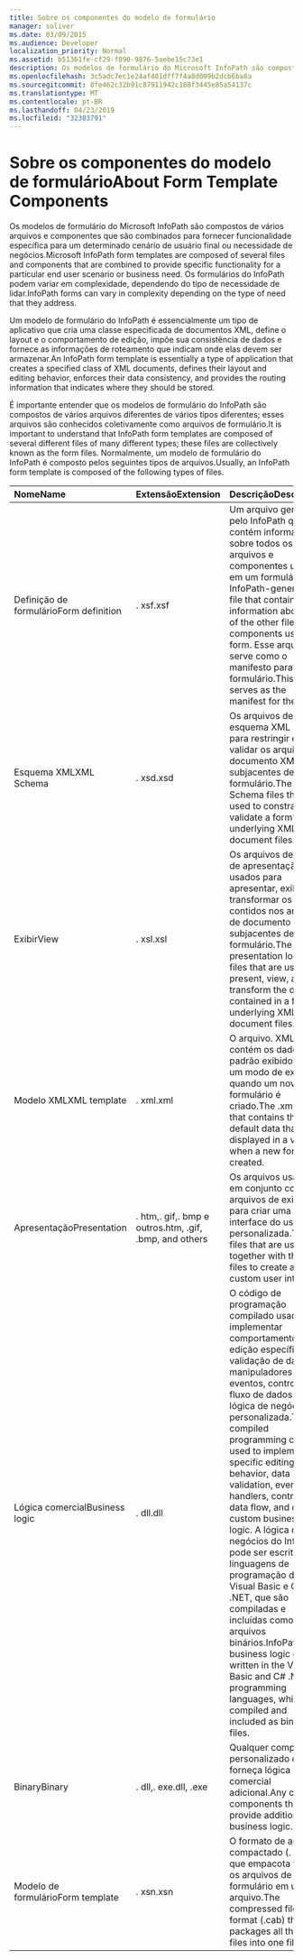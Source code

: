 ```yaml
---
title: Sobre os componentes do modelo de formulário
manager: soliver
ms.date: 03/09/2015
ms.audience: Developer
localization_priority: Normal
ms.assetid: b51361fe-cf29-f890-9876-5aebe15c73e1
description: Os modelos de formulário do Microsoft InfoPath são compostos de vários arquivos e componentes que são combinados para fornecer funcionalidade específica para um determinado cenário de usuário final ou necessidade de negócios. Os formulários do InfoPath podem variar em complexidade, dependendo do tipo de necessidade de lidar.
ms.openlocfilehash: 3c5adc7ec1e24af481dff7f4a8d009b2dcb6ba8a
ms.sourcegitcommit: 8fe462c32b91c87911942c188f3445e85a54137c
ms.translationtype: MT
ms.contentlocale: pt-BR
ms.lasthandoff: 04/23/2019
ms.locfileid: "32303791"
---
```

# <a name="about-form-template-components"></a><span data-ttu-id="39403-104">Sobre os componentes do modelo de formulário</span><span class="sxs-lookup"><span data-stu-id="39403-104">About Form Template Components</span></span>

<span data-ttu-id="39403-105">Os modelos de formulário do Microsoft InfoPath são compostos de vários arquivos e componentes que são combinados para fornecer funcionalidade específica para um determinado cenário de usuário final ou necessidade de negócios.</span><span class="sxs-lookup"><span data-stu-id="39403-105">Microsoft InfoPath form templates are composed of several files and components that are combined to provide specific functionality for a particular end user scenario or business need.</span></span> <span data-ttu-id="39403-106">Os formulários do InfoPath podem variar em complexidade, dependendo do tipo de necessidade de lidar.</span><span class="sxs-lookup"><span data-stu-id="39403-106">InfoPath forms can vary in complexity depending on the type of need that they address.</span></span>
  
<span data-ttu-id="39403-107">Um modelo de formulário do InfoPath é essencialmente um tipo de aplicativo que cria uma classe especificada de documentos XML, define o layout e o comportamento de edição, impõe sua consistência de dados e fornece as informações de roteamento que indicam onde elas devem ser armazenar.</span><span class="sxs-lookup"><span data-stu-id="39403-107">An InfoPath form template is essentially a type of application that creates a specified class of XML documents, defines their layout and editing behavior, enforces their data consistency, and provides the routing information that indicates where they should be stored.</span></span>
  
<span data-ttu-id="39403-108">É importante entender que os modelos de formulário do InfoPath são compostos de vários arquivos diferentes de vários tipos diferentes; esses arquivos são conhecidos coletivamente como arquivos de formulário.</span><span class="sxs-lookup"><span data-stu-id="39403-108">It is important to understand that InfoPath form templates are composed of several different files of many different types; these files are collectively known as the form files.</span></span> <span data-ttu-id="39403-109">Normalmente, um modelo de formulário do InfoPath é composto pelos seguintes tipos de arquivos.</span><span class="sxs-lookup"><span data-stu-id="39403-109">Usually, an InfoPath form template is composed of the following types of files.</span></span>
  
|<span data-ttu-id="39403-110">**Nome**</span><span class="sxs-lookup"><span data-stu-id="39403-110">**Name**</span></span>|<span data-ttu-id="39403-111">**Extensão**</span><span class="sxs-lookup"><span data-stu-id="39403-111">**Extension**</span></span>|<span data-ttu-id="39403-112">**Descrição**</span><span class="sxs-lookup"><span data-stu-id="39403-112">**Description**</span></span>|
|:-----|:-----|:-----|
|<span data-ttu-id="39403-113">Definição de formulário</span><span class="sxs-lookup"><span data-stu-id="39403-113">Form definition</span></span>  <br/> |<span data-ttu-id="39403-114">. xsf</span><span class="sxs-lookup"><span data-stu-id="39403-114">.xsf</span></span>  <br/> |<span data-ttu-id="39403-115">Um arquivo gerado pelo InfoPath que contém informações sobre todos os outros arquivos e componentes usados em um formulário.</span><span class="sxs-lookup"><span data-stu-id="39403-115">An InfoPath-generated file that contains information about all of the other files and components used in a form.</span></span> <span data-ttu-id="39403-116">Esse arquivo serve como o manifesto para o formulário.</span><span class="sxs-lookup"><span data-stu-id="39403-116">This file serves as the manifest for the form.</span></span>  <br/> |
|<span data-ttu-id="39403-117">Esquema XML</span><span class="sxs-lookup"><span data-stu-id="39403-117">XML Schema</span></span>  <br/> |<span data-ttu-id="39403-118">. xsd</span><span class="sxs-lookup"><span data-stu-id="39403-118">.xsd</span></span>  <br/> |<span data-ttu-id="39403-119">Os arquivos de esquema XML usados para restringir e validar os arquivos de documento XML subjacentes de um formulário.</span><span class="sxs-lookup"><span data-stu-id="39403-119">The XML Schema files that are used to constrain and validate a form's underlying XML document files.</span></span>  <br/> |
|<span data-ttu-id="39403-120">Exibir</span><span class="sxs-lookup"><span data-stu-id="39403-120">View</span></span>  <br/> |<span data-ttu-id="39403-121">. xsl</span><span class="sxs-lookup"><span data-stu-id="39403-121">.xsl</span></span>  <br/> |<span data-ttu-id="39403-122">Os arquivos de lógica de apresentação usados para apresentar, exibir e transformar os dados contidos nos arquivos de documento XML subjacentes de um formulário.</span><span class="sxs-lookup"><span data-stu-id="39403-122">The presentation logic files that are used to present, view, and transform the data contained in a form's underlying XML document files.</span></span>  <br/> |
|<span data-ttu-id="39403-123">Modelo XML</span><span class="sxs-lookup"><span data-stu-id="39403-123">XML template</span></span>  <br/> |<span data-ttu-id="39403-124">. xml</span><span class="sxs-lookup"><span data-stu-id="39403-124">.xml</span></span>  <br/> |<span data-ttu-id="39403-125">O arquivo. XML que contém os dados padrão exibidos em um modo de exibição quando um novo formulário é criado.</span><span class="sxs-lookup"><span data-stu-id="39403-125">The .xml file that contains the default data that is displayed in a view when a new form is created.</span></span>  <br/> |
|<span data-ttu-id="39403-126">Apresentação</span><span class="sxs-lookup"><span data-stu-id="39403-126">Presentation</span></span>  <br/> |<span data-ttu-id="39403-127">. htm,. gif,. bmp e outros</span><span class="sxs-lookup"><span data-stu-id="39403-127">.htm, .gif, .bmp, and others</span></span>  <br/> |<span data-ttu-id="39403-128">Os arquivos usados em conjunto com os arquivos de exibição para criar uma interface do usuário personalizada.</span><span class="sxs-lookup"><span data-stu-id="39403-128">The files that are used together with the view files to create a custom user interface.</span></span>  <br/> |
|<span data-ttu-id="39403-129">Lógica comercial</span><span class="sxs-lookup"><span data-stu-id="39403-129">Business logic</span></span>  <br/> |<span data-ttu-id="39403-130">. dll</span><span class="sxs-lookup"><span data-stu-id="39403-130">.dll</span></span>  <br/> |<span data-ttu-id="39403-131">O código de programação compilado usado para implementar comportamento de edição específico, validação de dados, manipuladores de eventos, controle do fluxo de dados e outra lógica de negócios personalizada.</span><span class="sxs-lookup"><span data-stu-id="39403-131">The compiled programming code used to implement specific editing behavior, data validation, event handlers, control of data flow, and other custom business logic.</span></span> <span data-ttu-id="39403-132">A lógica de negócios do InfoPath pode ser escrita nas linguagens de programação do Visual Basic e C# .NET, que são compiladas e incluídas como arquivos binários.</span><span class="sxs-lookup"><span data-stu-id="39403-132">InfoPath business logic can be written in the Visual Basic and C# .NET programming languages, which are compiled and included as binary files.</span></span>  <br/> |
|<span data-ttu-id="39403-133">Binary</span><span class="sxs-lookup"><span data-stu-id="39403-133">Binary</span></span>  <br/> |<span data-ttu-id="39403-134">. dll,. exe</span><span class="sxs-lookup"><span data-stu-id="39403-134">.dll, .exe</span></span>  <br/> | <span data-ttu-id="39403-135">Qualquer componente personalizado que forneça lógica comercial adicional.</span><span class="sxs-lookup"><span data-stu-id="39403-135">Any custom components that provide additional business logic.</span></span>  <br/> |
|<span data-ttu-id="39403-136">Modelo de formulário</span><span class="sxs-lookup"><span data-stu-id="39403-136">Form template</span></span>  <br/> |<span data-ttu-id="39403-137">. xsn</span><span class="sxs-lookup"><span data-stu-id="39403-137">.xsn</span></span>  <br/> |<span data-ttu-id="39403-138">O formato de arquivo compactado (. cab) que empacota todos os arquivos de formulário em um arquivo.</span><span class="sxs-lookup"><span data-stu-id="39403-138">The compressed file format (.cab) that packages all the form files into one file.</span></span>  <br/> |
   

